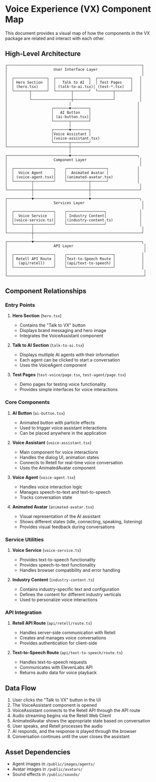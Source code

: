 # Voice Experience (VX) Component Map

This document provides a visual map of how the components in the VX package are related and interact with each other.

## High-Level Architecture

```
┌─────────────────────────────────────────────────────────────┐
│                     User Interface Layer                    │
│                                                             │
│  ┌───────────────┐  ┌───────────────┐  ┌───────────────┐   │
│  │ Hero Section  │  │   Talk to AI  │  │ Test Pages    │   │
│  │ (hero.tsx)    │  │ (talk-to-ai.tsx)│ (test-*.tsx)   │   │
│  └───────┬───────┘  └───────┬───────┘  └───────┬───────┘   │
│          │                  │                  │           │
│          └──────────────────┼──────────────────┘           │
│                            │                              │
│                    ┌───────▼────────┐                     │
│                    │   AI Button    │                     │
│                    │ (ai-button.tsx)│                     │
│                    └───────┬────────┘                     │
│                            │                              │
│                    ┌───────▼────────┐                     │
│                    │Voice Assistant │                     │
│                    │(voice-assistant.tsx)                 │
│                    └───────┬────────┘                     │
└────────────────────────────┼──────────────────────────────┘
                             │
┌────────────────────────────▼──────────────────────────────┐
│                     Component Layer                        │
│                                                            │
│  ┌──────────────────┐    ┌──────────────────┐             │
│  │  Voice Agent     │    │  Animated Avatar │             │
│  │ (voice-agent.tsx)│    │(animated-avatar.tsx)           │
│  └────────┬─────────┘    └──────────┬───────┘             │
│           │                         │                      │
└───────────┼─────────────────────────┼──────────────────────┘
            │                         │
┌───────────▼─────────────────────────▼──────────────────────┐
│                     Services Layer                          │
│                                                             │
│  ┌──────────────────┐    ┌─────────────────┐               │
│  │  Voice Service   │    │ Industry Content│               │
│  │(voice-service.ts)│    │(industry-content.ts)            │
│  └────────┬─────────┘    └─────────────────┘               │
│           │                                                 │
└───────────┼─────────────────────────────────────────────────┘
            │
┌───────────▼─────────────────────────────────────────────────┐
│                     API Layer                                │
│                                                              │
│  ┌──────────────────┐    ┌─────────────────────┐            │
│  │ Retell API Route │    │Text-to-Speech Route │            │
│  │  (api/retell)    │    │(api/text-to-speech) │            │
│  └──────────────────┘    └─────────────────────┘            │
│                                                              │
└──────────────────────────────────────────────────────────────┘
```

## Component Relationships

### Entry Points

1. **Hero Section** (`hero.tsx`)
   - Contains the "Talk to VX" button
   - Displays brand messaging and hero image
   - Integrates the VoiceAssistant component

2. **Talk to AI Section** (`talk-to-ai.tsx`)
   - Displays multiple AI agents with their information
   - Each agent can be clicked to start a conversation
   - Uses the VoiceAgent component

3. **Test Pages** (`test-voice/page.tsx`, `test-agent/page.tsx`)
   - Demo pages for testing voice functionality
   - Provides simple interfaces for voice interactions

### Core Components

1. **AI Button** (`ai-button.tsx`)
   - Animated button with particle effects
   - Used to trigger voice assistant interactions
   - Can be placed anywhere in the application

2. **Voice Assistant** (`voice-assistant.tsx`)
   - Main component for voice interactions
   - Handles the dialog UI, animation states
   - Connects to Retell for real-time voice conversation
   - Uses the AnimatedAvatar component

3. **Voice Agent** (`voice-agent.tsx`)
   - Handles voice interaction logic
   - Manages speech-to-text and text-to-speech
   - Tracks conversation state

4. **Animated Avatar** (`animated-avatar.tsx`)
   - Visual representation of the AI assistant
   - Shows different states (idle, connecting, speaking, listening)
   - Provides visual feedback during conversations

### Service Utilities

1. **Voice Service** (`voice-service.ts`)
   - Provides text-to-speech functionality
   - Provides speech-to-text functionality
   - Handles browser compatibility and error handling

2. **Industry Content** (`industry-content.ts`)
   - Contains industry-specific text and configuration
   - Defines the content for different industry verticals
   - Used to personalize voice interactions

### API Integration

1. **Retell API Route** (`api/retell/route.ts`)
   - Handles server-side communication with Retell
   - Creates and manages voice conversations
   - Provides authentication for client-side

2. **Text-to-Speech Route** (`api/text-to-speech/route.ts`)
   - Handles text-to-speech requests
   - Communicates with ElevenLabs API
   - Returns audio data for voice playback

## Data Flow

1. User clicks the "Talk to VX" button in the UI
2. The VoiceAssistant component is opened
3. VoiceAssistant connects to the Retell API through the API route
4. Audio streaming begins via the Retell Web Client
5. AnimatedAvatar shows the appropriate state based on conversation
6. User speaks, and Retell processes the audio
7. AI responds, and the response is played through the browser
8. Conversation continues until the user closes the assistant

## Asset Dependencies

- Agent images in `/public/images/agents/`
- Avatar images in `/public/avatars/`
- Sound effects in `/public/sounds/` 